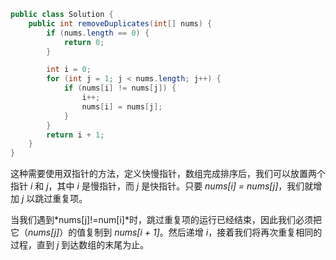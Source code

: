 ```java
public class Solution {
    public int removeDuplicates(int[] nums) {
        if (nums.length == 0) {
            return 0;
        }

        int i = 0;
        for (int j = 1; j < nums.length; j++) {
            if (nums[i] != nums[j]) {
                i++;
                nums[i] = nums[j];
            }
        }
        return i + 1;
    }
}
```

这种需要使用双指针的方法，定义快慢指针，数组完成排序后，我们可以放置两个指针 *i* 和 *j*，其中 *i* 是慢指针，而 *j* 是快指针。只要 *nums[i] = nums[j]*，我们就增加 *j* 以跳过重复项。

当我们遇到*nums[j]!=num[i]*时，跳过重复项的运行已经结束，因此我们必须把它（*nums[j]*）的值复制到 *nums[i + 1]*。然后递增 *i*，接着我们将再次重复相同的过程，直到 *j* 到达数组的末尾为止。
